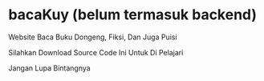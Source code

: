 # bacaKuy (belum termasuk backend)

Website Baca Buku Dongeng, Fiksi, Dan Juga Puisi

Silahkan Download Source Code Ini Untuk Di Pelajari

Jangan Lupa Bintangnya
